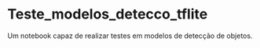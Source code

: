 # Teste_modelos_detecco_tflite
Um notebook capaz de realizar testes em modelos de detecção de objetos.
